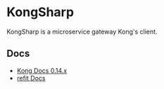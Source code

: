 # KongSharp
KongSharp is a microservice gateway Kong's client.

## Docs

- [Kong Docs 0.14.x](https://docs.konghq.com/0.14.x/admin-api/)
- [refit Docs](https://github.com/reactiveui/refit)
